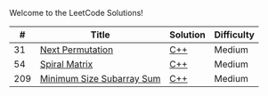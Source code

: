 Welcome to the LeetCode Solutions!

| # | Title | Solution | Difficulty |
|---| ----- | -------- | ---------- |
|31|[Next Permutation](https://leetcode.com/problems/next-permutation/)|[C++](https://github.com/hooting/leetcode/blob/master/NextPermutation.cpp)|Medium|
|54|[Spiral Matrix](https://leetcode.com/problems/spiral-matrix/)|[C++](https://github.com/hooting/leetcode/blob/master/SpiralMatrix.cpp)|Medium|
|209|[Minimum Size Subarray Sum](https://leetcode.com/problems/minimum-size-subarray-sum/)|[C++](https://github.com/hooting/leetcode/blob/master/MinimumSizeSubarraySum.cpp)|Medium|

